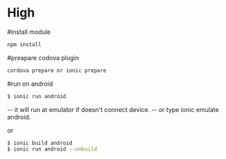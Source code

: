 # High

#install module
```bash
npm install
```
#preapare codova plugin
```bash
cordova prepare or ionic prepare
```
#run on android
```bash
$ ionic run android
```
-- it will run at emulator if doesn't connect device.
-- or type ionic emulate android.

or
```bash
$ ionic build android
$ ionic run android --nobuild
```
